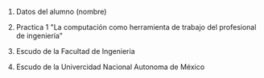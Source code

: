 1. Datos del alumno (nombre)

2. Practica 1 "La computación como herramienta de trabajo del profesional de ingeniería"

3. Escudo de la Facultad de Ingenieria 

4. Escudo de la Univercidad Nacional Autonoma de México 
